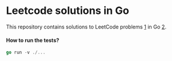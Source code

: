 # Leetcode solutions in Go

This repository contains solutions to LeetCode problems [1] in Go [2].

#### How to run the tests?
```go
go run -v ./...
```

[1]: (https://leetcode.com/problemset/)
[2]: https://go.dev

